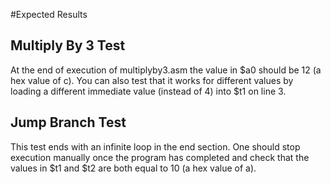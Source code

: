 #Expected Results

## Multiply By 3 Test
At the end of execution of multiplyby3.asm the value in $a0 should be 12 (a hex value of c). You can also test that it works for different values by loading a different immediate value (instead of 4) into $t1 on line 3.

## Jump Branch Test
This test ends with an infinite loop in the end section. One should stop execution manually once the program has completed and check that the values in $t1 and $t2 are both equal to 10 (a hex value of a).
